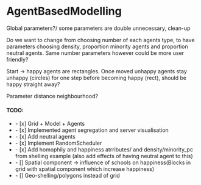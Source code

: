
# AgentBasedModelling
<p>Global parameters?/ some parameters are double unnecessary, clean-up</p>
<p>Do we want to change from choosing number of each agents type, to have parameters choosing density, proportion minority agents and proportion neutral agents. Same number parameters however could be more user friendly?</p>
<p> Start -> happy agents are rectangles. Once moved unhappy agents stay unhappy (circles) for one step before becoming happy (rect), should be happy straight away? </p>
<p>Parameter distance neighbourhood?</p>

#### TODO:
<ul>
  <li> - [x] Grid + Model + Agents</li>
  <li> - [x] Implemented agent segregation and server visualisation
  <li> - [x] Add neutral agents
  <li> - [x] Implement RandomScheduler</li>
  <li> - [x] Add homophily and happiness atrributes/ and density/minority_pc from shelling example (also add effects of having neutral agent to this)</li>
  <li> - [] Spatial component -> influence of schools on happiness(Blocks in grid with spatial component which increase happiness) </li>
  <li> - [] Geo-shelling/polygons instead of grid</li>
</ul>
